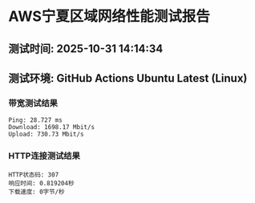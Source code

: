 # AWS宁夏区域网络性能测试报告
## 测试时间: 2025-10-31 14:14:34
## 测试环境: GitHub Actions Ubuntu Latest (Linux)

### 带宽测试结果
```
Ping: 28.727 ms
Download: 1698.17 Mbit/s
Upload: 730.73 Mbit/s
```

### HTTP连接测试结果
```
HTTP状态码: 307
响应时间: 0.819204秒
下载速度: 0字节/秒
```

